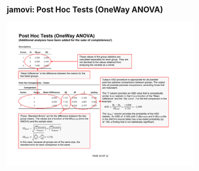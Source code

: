 ## jamovi: Post Hoc Tests (OneWay ANOVA)

<p align="center"><kbd><img src="posthocs.png"></kbd></p>
